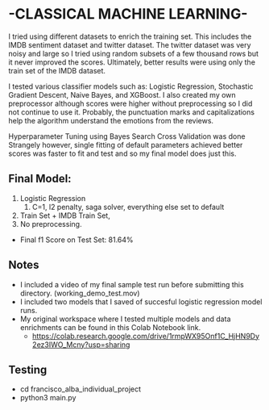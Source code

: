 # -CLASSICAL MACHINE LEARNING-

I tried using different datasets to enrich the training set. 
This includes the IMDB sentiment dataset and twitter dataset.
The twitter dataset was very noisy and large so I tried using random 
subsets of a few thousand rows but it never improved the scores. 
Ultimately, better results were using only the train set of the IMDB dataset.

I tested various classifier models such as: Logistic Regression, Stochastic
Gradient Descent, Naive Bayes, and XGBoost. I also created my own preprocessor
although scores were higher without preprocessing so I did not continue to use it. 
Probably, the punctuation marks and capitalizations help the algorithm understand
the emotions from the reviews. 

Hyperparameter Tuning using Bayes Search Cross Validation was done 
Strangely however, single fitting of default parameters achieved better scores 
was faster to fit and test and so my final model does just this.

## Final Model: 
1. Logistic Regression
   1. C=1, l2 penalty, saga solver, everything else set to default 
2. Train Set + IMDB Train Set, 
3. No preprocessing.
* Final f1 Score on Test Set: 81.64%

## Notes
* I included a video of my final sample test run before submitting this directory. (working_demo_test.mov)
* I included two models that I saved of succesful logistic regression model runs.
* My original workspace where I tested multiple models and data enrichments can 
be found in this Colab Notebook link.
  * https://colab.research.google.com/drive/1rmpWX95Onf1C_HjHN9Dy2ez3IWO_Mcny?usp=sharing

## Testing
* cd francisco_alba_individual_project
* python3 main.py